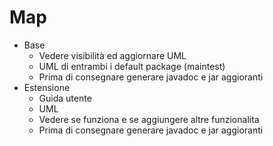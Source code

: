 # Map

- Base
    - Vedere visibilità ed aggiornare UML
    - UML di entrambi i default package (maintest)
    - Prima di consegnare generare javadoc e jar aggioranti
- Estensione
    - Guida utente
    - UML
    - Vedere se funziona e se aggiungere altre funzionalita
    - Prima di consegnare generare javadoc e jar aggioranti